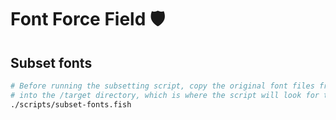 # Font Force Field 🛡️

## Subset fonts

```bash
# Before running the subsetting script, copy the original font files from FSD
# into the /target directory, which is where the script will look for them.
./scripts/subset-fonts.fish
```
